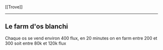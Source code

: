 [[Trove]]

---

## Le farm d'os blanchi

Chaque os se vend environ 400 flux, en 20 minutes on en farm entre 200 et 300 soit entre 80k et 120k flux